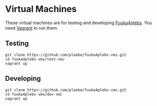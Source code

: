 # Virtual Machines

These virtual machines are for testing and developing [Fuuka4plebs](https://github.com/pleebe/fuuka4plebs/). You need [Vagrant](https://www.vagrantup.com/) to run them.


## Testing

```
git clone https://github.com/pleebe/fuuka4plebs-vms.git
cd fuuka4plebs-vms/test-vm/
vagrant up
```


## Developing

```
git clone https://github.com/pleebe/fuuka4plebs-vms.git
cd fuuka4plebs-vms/dev-vm/
vagrant up
```

